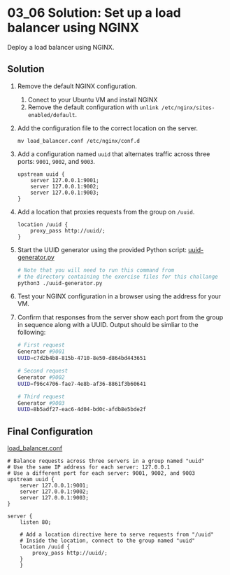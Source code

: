 # 03_06 Solution: Set up a load balancer using NGINX

Deploy a load balancer using NGINX.

## Solution

1. Remove the default NGINX configuration.
    1. Conect to your Ubuntu VM and install NGINX
    1. Remove the default configuration with `unlink /etc/nginx/sites-enabled/default`.
1. Add the configuration file to the correct location on the server.

    ```
    mv load_balancer.conf /etc/nginx/conf.d
    ```

1. Add a configuration named `uuid` that alternates traffic across three ports: `9001`, `9002`, and `9003`.

    ```NGINX
    upstream uuid {
        server 127.0.0.1:9001;
        server 127.0.0.1:9002;
        server 127.0.0.1:9003;
    }
    ```

1. Add a location that proxies requests from the group on `/uuid`.

    ```NGINX
    location /uuid {
        proxy_pass http://uuid/;
    }
    ```

1. Start the UUID generator using the provided Python script: [uuid-generator.py](./uuid-generator.py)

    ```Bash
    # Note that you will need to run this command from
    # the directory containing the exercise files for this challange
    python3 ./uuid-generator.py
    ```

1. Test your NGINX configuration in a browser using the address for your VM.
1. Confirm that responses from the server show each port from the group in sequence along with a UUID.  Output should be simliar to the following:

    ```Bash
    # First request
    Generator #9001
    UUID=c7d2b4b8-815b-4710-8e50-d864bd443651

    # Second request
    Generator #9002
    UUID=f96c4706-fae7-4e8b-af36-8861f3b60641

    # Third request
    Generator #9003
    UUID=8b5adf27-eac6-4d04-bd0c-afdb8e5bde2f
    ```

## Final Configuration

[load_balancer.conf](./load_balancer.conf)

```NGINX
# Balance requests across three servers in a group named "uuid"
# Use the same IP address for each server: 127.0.0.1
# Use a different port for each server: 9001, 9002, and 9003
upstream uuid {
    server 127.0.0.1:9001;
    server 127.0.0.1:9002;
    server 127.0.0.1:9003;
}

server {
    listen 80;

    # Add a location directive here to serve requests from "/uuid"
    # Inside the location, connect to the group named "uuid"
    location /uuid {
        proxy_pass http://uuid/;
    }
    }
```
